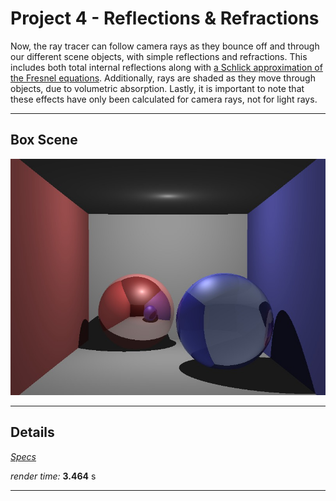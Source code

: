 Project 4 - Reflections & Refractions
=====================================

Now, the ray tracer can follow camera rays as they bounce off and through our different scene objects, with simple reflections and refractions. This includes both total internal reflections along with [a Schlick approximation of the Fresnel equations](http://graphics.stanford.edu/courses/cs148-10-summer/docs/2006--degreve--reflection_refraction.pdf). Additionally, rays are shaded as they move through objects, due to volumetric absorption. Lastly, it is important to note that these effects have only been calculated for camera rays, not for light rays.


- - -


Box Scene
---------

![](images/prj4/box.jpg)

- - -

Details
-------

[*Specs*](specs.html)

*render time:* **3.464** s

- - -
